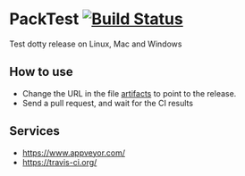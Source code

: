 # PackTest [![Build Status](https://travis-ci.org/lampepfl/packtest.svg?branch=master)](https://travis-ci.org/lampepfl/packtest)

Test dotty release on Linux, Mac and Windows

## How to use

- Change the URL in the file [artifacts](./artifacts) to point to the release.
- Send a pull request, and wait for the CI results

## Services

- https://www.appveyor.com/
- https://travis-ci.org/
